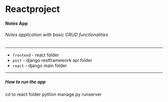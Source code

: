 # Reactproject
#### Notes App
###### Notes application with basic CRUD functionalities
---
- `frontend` - react folder
- `post` - django restframework api folder
- `react` - django main folder
---
##### How to run the app
cd to react folder
python manage.py runserver
